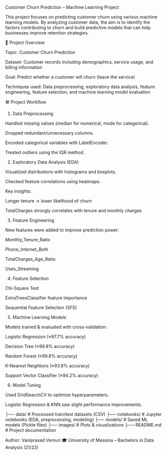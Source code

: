 Customer Churn Prediction – Machine Learning Project

This project focuses on predicting customer churn using various machine learning models. By analyzing customer data, the aim is to identify the factors contributing to churn and build predictive models that can help businesses improve retention strategies.

📌 Project Overview

Topic: Customer Churn Prediction

Dataset: Customer records including demographics, service usage, and billing information

Goal: Predict whether a customer will churn (leave the service)

Techniques used: Data preprocessing, exploratory data analysis, feature engineering, feature selection, and machine learning model evaluation

🛠️ Project Workflow
1. Data Preprocessing

Handled missing values (median for numerical, mode for categorical).

Dropped redundant/unnecessary columns.

Encoded categorical variables with LabelEncoder.

Treated outliers using the IQR method.

2. Exploratory Data Analysis (EDA)

Visualized distributions with histograms and boxplots.

Checked feature correlations using heatmaps.

Key insights:

Longer tenure → lower likelihood of churn

TotalCharges strongly correlates with tenure and monthly charges

3. Feature Engineering

New features were added to improve prediction power:

Monthly_Tenure_Ratio

Phone_Internet_Both

TotalCharges_Age_Ratio

Uses_Streaming

4. Feature Selection

Chi-Square Test

ExtraTreesClassifier feature importance

Sequential Feature Selection (SFS)

5. Machine Learning Models

Models trained & evaluated with cross-validation:

Logistic Regression (≈97.7% accuracy)

Decision Tree (≈99.8% accuracy)

Random Forest (≈99.8% accuracy)

K-Nearest Neighbors (≈93.8% accuracy)

Support Vector Classifier (≈94.2% accuracy)

6. Model Tuning

Used GridSearchCV to optimize hyperparameters.

Logistic Regression & KNN saw slight performance improvements.

├── data/                # Processed train/test datasets (CSV)
├── notebooks/           # Jupyter notebooks (EDA, preprocessing, modeling)
├── models/              # Saved ML models (Pickle files)
├── images/              # Plots & visualizations
├── README.md            # Project documentation

Author: Vaniprasad Vemuri
🎓 University of Messina – Bachelors in Data Analysis (21/22)

